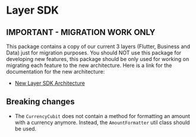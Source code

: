 # Layer SDK

## IMPORTANT - MIGRATION WORK ONLY

This package contains a copy of our current 3 layers (Flutter, Business and Data) just for migration purposes. You should NOT use this package for developing new features, this package should be only used for working on migrating each feature to the new architecture. Here is a link for the documentation for the new architecture:

- [New Layer SDK Architecture](https://outline.ubanquity.io/doc/layer-sdk-architecture-yv9Kg2nglh)

## Breaking changes

- The `CurrencyCubit` does not contain a method for formatting an amount with a currency anymore. Instead, the `AmountFormatter` util class should be used.
